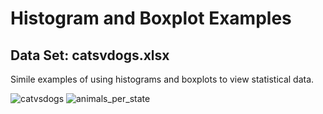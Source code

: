 # Histogram and Boxplot Examples
## Data Set: catsvdogs.xlsx

Simile examples of using histograms and boxplots to view statistical data.

![catvsdogs](https://user-images.githubusercontent.com/60831472/171302978-1733a631-4db5-43fb-9e7b-87657b578530.png)
![animals_per_state](https://user-images.githubusercontent.com/60831472/171302980-39837dbc-4420-4a22-a62c-b09f367c36e0.png)
